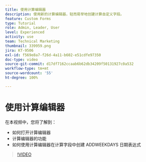 ```yaml
---
title: 使用计算编辑器
description: 使用新的计算编辑器，轻而易举地创建计算自定义字段。
feature: Custom Forms
type: Tutorial
role: Admin, Leader, User
level: Experienced
activity: use
team: Technical Marketing
thumbnail: 339959.png
jira: KT-9506
exl-id: f569e8a7-f26d-4a11-b602-e51cdfe97350
doc-type: video
source-git-commit: d17df7162ccaab6b62db34209f50131927c0a532
workflow-type: tm+mt
source-wordcount: '55'
ht-degree: 100%

---
```


# 使用计算编辑器

在本视频中，您将了解到：

* 如何打开计算编辑器
* 计算编辑器的功能
* 如何使用计算编辑器在计算字段中创建 ADDWEEKDAYS 日期表达式

>[!VIDEO](https://video.tv.adobe.com/v/339959/?quality=12&learn=on&enablevpops)
